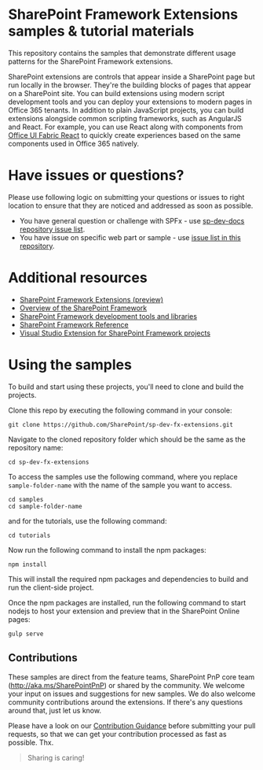 # SharePoint Framework Extensions samples & tutorial materials

This repository contains the samples that demonstrate different usage patterns for the SharePoint Framework extensions.

SharePoint extensions are controls that appear inside a SharePoint page but run locally in the browser. They're the building blocks of pages that appear on a SharePoint site. You can build extensions using modern script development tools and you can deploy your extensions to modern pages in Office 365 tenants. In addition to plain JavaScript projects, you can build extensions alongside common scripting frameworks, such as AngularJS and React. For example, you can use React along with components from [Office UI Fabric React](http://dev.office.com/fabric#/components) to quickly create experiences based on the same components used in Office 365 natively.

# Have issues or questions?

Please use following logic on submitting your questions or issues to right location to ensure that they are noticed and addressed as soon as possible.

* You have general question or challenge with SPFx - use [sp-dev-docs repository issue list](https://github.com/SharePoint/sp-dev-docs/issues).
* You have issue on specific web part or sample - use [issue list in this repository](https://github.com/SharePoint/sp-dev-fx-extensions/issues).


# Additional resources

* [SharePoint Framework Extensions (preview)](https://dev.office.com/sharepoint/docs/spfx/extensions/overview-extensions)
* [Overview of the SharePoint Framework](http://dev.office.com/sharepoint/docs/spfx/sharepoint-framework-overview)
* [SharePoint Framework development tools and libraries](http://dev.office.com/sharepoint/docs/spfx/tools-and-libraries)
* [SharePoint Framework Reference](http://aka.ms/spfx-reference)
* [Visual Studio Extension for SharePoint Framework projects](https://github.com/SharePoint/sp-dev-fx-vs-extension)

# Using the samples

To build and start using these projects, you'll need to clone and build the projects.

Clone this repo by executing the following command in your console:

```
git clone https://github.com/SharePoint/sp-dev-fx-extensions.git
```

Navigate to the cloned repository folder which should be the same as the repository name:

```
cd sp-dev-fx-extensions
```

To access the samples use the following command, where you replace `sample-folder-name` with the name of the sample you want to access.

```
cd samples
cd sample-folder-name

```
and for the tutorials, use the following command:
```
cd tutorials
```

Now run the following command to install the npm packages:

```
npm install
```

This will install the required npm packages and dependencies to build and run the client-side project.


Once the npm packages are installed, run the following command to start nodejs to host your extension and preview that in the SharePoint Online pages:

```
gulp serve
```

## Contributions

These samples are direct from the feature teams, SharePoint PnP core team (http://aka.ms/SharePointPnP) or shared by the community. We welcome your input on issues and suggestions for new samples. We do also welcome community contributions around the extensions. If there's any questions around that, just let us know.

Please have a look on our [Contribution Guidance](./.github/CONTRIBUTING.md) before submitting your pull requests, so that we can get your contribution processed as fast as possible. Thx.

> Sharing is caring!